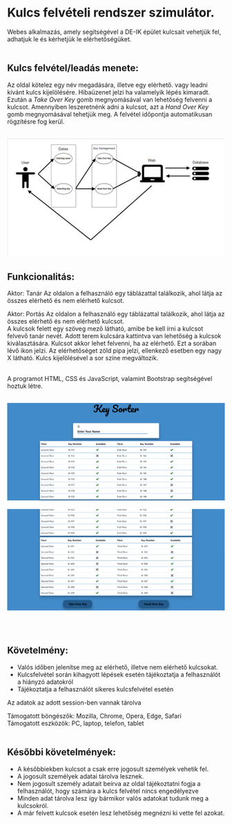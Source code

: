 # Kulcs felvételi rendszer szimulátor.

Webes alkalmazás, amely segítségével a DE-IK épület kulcsait vehetjük fel, adhatjuk le és kérhetjük le elérhetőségüket.
<br/><br/>

## Kulcs felvétel/leadás menete:  
Az oldal kötelez egy név megadására, illetve egy elérhető. vagy leadni kívánt kulcs kijelölésére. Hibaüzenet jelzi ha valamelyik lépés kimaradt. Ezután a *Take Over Key* gomb megnyomásával van lehetőség felvenni a kulcsot. Amennyiben leszeretnénk adni a kulcsot, azt a *Hand Over Key* gomb megnyomásával tehetjük meg. A felvétel időpontja automatikusan rögzítésre fog kerül.
<br/><br/>

![alt text](frontend/pictures/uml.png)

## Funkcionalitás:  
Aktor: Tanár
Az oldalon a felhasználó egy táblázattal találkozik, ahol látja az összes elérhető és nem elérhető kulcsot.

Aktor: Portás
Az oldalon a felhasználó egy táblázattal találkozik, ahol látja az összes elérhető és nem elérhető kulcsot.  
A kulcsok felett egy szöveg mező látható, amibe be kell írni a kulcsot felvevő tanár nevét.
Adott terem kulcsára kattintva van lehetőség a kulcsok kiválasztására. Kulcsot akkor lehet felvenni, ha az elérhető.
Ezt a sorában lévő ikon jelzi. Az elérhetőséget zöld pipa jelzi, ellenkező esetben egy nagy X látható. Kulcs kijelölésével a sor színe megváltozik. 
<br/><br/>

A programot HTML, CSS és JavaScript, valamint Bootstrap segítségével hoztuk létre. <br><br>

![alt text](frontend/pictures/frontend1.png)
<br/><br/>
![alt text](frontend/pictures/frontend2.png)

<br/><br/>
## Követelmény: 
- Valós időben jelenítse meg az elérhető, illetve nem elérhető kulcsokat.
- Kulcsfelvétel során kihagyott lépések esetén tájékoztatja a felhasználót a hiányzó adatokról
- Tájékoztatja a felhasználót sikeres kulcsfelvétel esetén

Az adatok az adott session-ben vannak tárolva <br/>

Támogatott böngészők: Mozilla, Chrome, Opera, Edge, Safari<br/>
Támogatott eszközök: PC, laptop, telefon, tablet
<br/><br/>
## Későbbi követelmények:
- A későbbiekben kulcsot a csak erre jogosult személyek vehetik fel. 
- A jogosult személyek adatai tárolva lesznek.
- Nem jogosult személy adatait beírva az oldal tájékoztatni fogja a felhasználót, hogy számára a kulcs felvétel nincs engedélyezve
- Minden adat tárolva lesz így bármikor valós adatokat tudunk meg a kulcsokról.
- A már felvett kulcsok esetén lesz lehetőség megnézni ki vette fel azokat.


